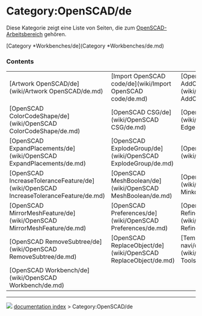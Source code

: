 # Category:OpenSCAD/de
Diese Kategorie zeigt eine Liste von Seiten, die zum [OpenSCAD-Arbeitsbereich](OpenSCAD_Workbench/de.md) gehören.

[Category   *Workbenches/de](Category   *Workbenches/de.md)

### Contents

|     |     |     |
| --- | --- | --- |
| [Artwork OpenSCAD/de](wiki/Artwork OpenSCAD/de.md) | [Import OpenSCAD code/de](wiki/Import OpenSCAD code/de.md) | [OpenSCAD AddOpenSCADElement/de](wiki/OpenSCAD AddOpenSCADElement/de.md) |
| [OpenSCAD ColorCodeShape/de](wiki/OpenSCAD ColorCodeShape/de.md) | [OpenSCAD CSG/de](wiki/OpenSCAD CSG/de.md) | [OpenSCAD Edgestofaces/de](wiki/OpenSCAD Edgestofaces/de.md) |
| [OpenSCAD ExpandPlacements/de](wiki/OpenSCAD ExpandPlacements/de.md) | [OpenSCAD ExplodeGroup/de](wiki/OpenSCAD ExplodeGroup/de.md) | [OpenSCAD Hull/de](wiki/OpenSCAD Hull/de.md) |
| [OpenSCAD IncreaseToleranceFeature/de](wiki/OpenSCAD IncreaseToleranceFeature/de.md) | [OpenSCAD MeshBoolean/de](wiki/OpenSCAD MeshBoolean/de.md) | [OpenSCAD Minkowski/de](wiki/OpenSCAD Minkowski/de.md) |
| [OpenSCAD MirrorMeshFeature/de](wiki/OpenSCAD MirrorMeshFeature/de.md) | [OpenSCAD Preferences/de](wiki/OpenSCAD Preferences/de.md) | [OpenSCAD RefineShapeFeature/de](wiki/OpenSCAD RefineShapeFeature/de.md) |
| [OpenSCAD RemoveSubtree/de](wiki/OpenSCAD RemoveSubtree/de.md) | [OpenSCAD ReplaceObject/de](wiki/OpenSCAD ReplaceObject/de.md) | [Template:OpenSCAD Tools navi/de](wiki/Template_OpenSCAD Tools navi/de.md) |
| [OpenSCAD Workbench/de](wiki/OpenSCAD Workbench/de.md) |



---
![](images/Right_arrow.png) [documentation index](../README.md) > Category:OpenSCAD/de
